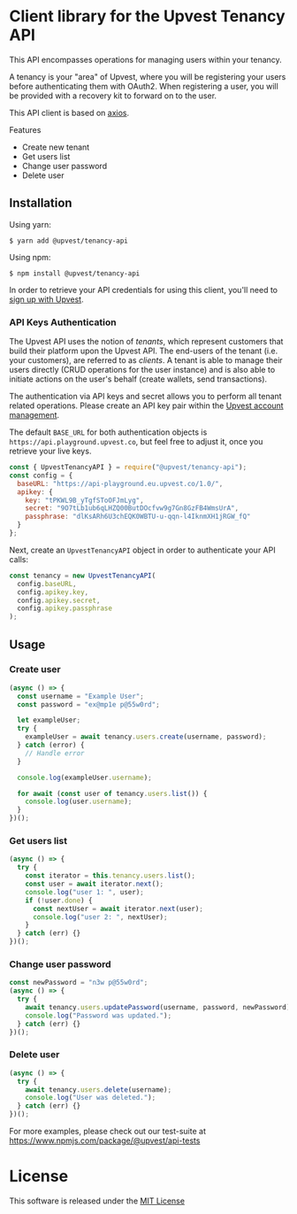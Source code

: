 # Client library for the Upvest Tenancy API

This API encompasses operations for managing users within your tenancy.

A tenancy is your "area" of Upvest, where you will be registering your users before authenticating them with OAuth2. When registering a user, you will be provided with a recovery kit to forward on to the user.

This API client is based on [axios](https://www.npmjs.com/package/axios).

Features

- Create new tenant
- Get users list
- Change user password
- Delete user

## Installation

Using yarn:

```
$ yarn add @upvest/tenancy-api
```

Using npm:

```
$ npm install @upvest/tenancy-api
```

In order to retrieve your API credentials for using this client, you'll need to [sign up with Upvest](https://login.upvest.co/sign-up).

### API Keys Authentication

The Upvest API uses the notion of _tenants_, which represent customers that build their platform upon the Upvest API. The end-users of the tenant (i.e. your customers), are referred to as _clients_. A tenant is able to manage their users directly (CRUD operations for the user instance) and is also able to initiate actions on the user's behalf (create wallets, send transactions).

The authentication via API keys and secret allows you to perform all tenant related operations.
Please create an API key pair within the [Upvest account management](https://login.upvest.co/).

The default `BASE_URL` for both authentication objects is `https://api.playground.upvest.co`, but feel free to adjust it, once you retrieve your live keys.

```javascript
const { UpvestTenancyAPI } = require("@upvest/tenancy-api");
const config = {
  baseURL: "https://api-playground.eu.upvest.co/1.0/",
  apikey: {
    key: "tPKWL9B_yTgfSToOFJmLyg",
    secret: "9O7tLb1ub6qLHZQ00ButDOcfvw9g7Gn8GzFB4WmsUrA",
    passphrase: "dlKsARh6U3chEQK0WBTU-u-qqn-l4IknmXH1jRGW_fQ"
  }
};
```

Next, create an `UpvestTenancyAPI` object in order to authenticate your API calls:

```javascript
const tenancy = new UpvestTenancyAPI(
  config.baseURL,
  config.apikey.key,
  config.apikey.secret,
  config.apikey.passphrase
);
```

## Usage

### Create user

```javascript
(async () => {
  const username = "Example User";
  const password = "ex@mp1e p@55w0rd";

  let exampleUser;
  try {
    exampleUser = await tenancy.users.create(username, password);
  } catch (error) {
    // Handle error
  }

  console.log(exampleUser.username);

  for await (const user of tenancy.users.list()) {
    console.log(user.username);
  }
})();
```

### Get users list

```javascript
(async () => {
  try {
    const iterator = this.tenancy.users.list();
    const user = await iterator.next();
    console.log("user 1: ", user);
    if (!user.done) {
      const nextUser = await iterator.next(user);
      console.log("user 2: ", nextUser);
    }
  } catch (err) {}
})();
```

### Change user password

```javascript
const newPassword = "n3w p@55w0rd";
(async () => {
  try {
    await tenancy.users.updatePassword(username, password, newPassword);
    console.log("Password was updated.");
  } catch (err) {}
})();
```

### Delete user

```javascript
(async () => {
  try {
    await tenancy.users.delete(username);
    console.log("User was deleted.");
  } catch (err) {}
})();
```

For more examples, please check out our test-suite at https://www.npmjs.com/package/@upvest/api-tests

# License

This software is released under the [MIT License](https://github.com/toknapp/js-api-clients/tree/master/LICENSE)
